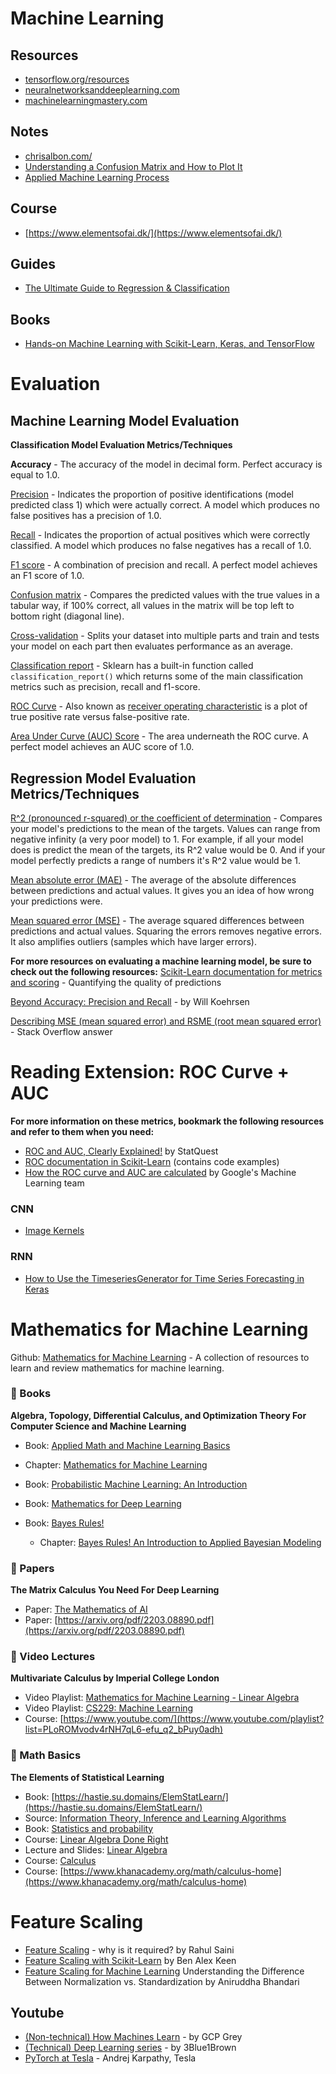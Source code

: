 []() 
# Machine Learning

## Resources
* [tensorflow.org/resources](https://www.tensorflow.org/resources/learn-ml)
* [neuralnetworksanddeeplearning.com](http://neuralnetworksanddeeplearning.com/)
* [machinelearningmastery.com](https://machinelearningmastery.com/)

## Notes
* [chrisalbon.com/](https://chrisalbon.com/)
* [Understanding a Confusion Matrix and How to Plot It](https://www.turing.com/kb/how-to-plot-confusion-matrix)
* [Applied Machine Learning Process](https://machinelearningmastery.com/process-for-working-through-machine-learning-problems/)

## Course
* [https://www.elementsofai.dk/](https://www.elementsofai.dk/)

## Guides
* [The Ultimate Guide to Regression & Classification](https://www.superdatascience.com/blogs/the-ultimate-guide-to-regression-classification)

## Books
* [Hands-on Machine Learning with Scikit-Learn, Keras, and TensorFlow](https://www.saxo.com/dk/hands-on-machine-learning-with-scikit-learn-keras-and-tensorflow_aurelien-geron_paperback_9781492032649#)

# Evaluation
## Machine Learning Model Evaluation
**Classification Model Evaluation Metrics/Techniques**

**Accuracy** - The accuracy of the model in decimal form. Perfect accuracy is equal to 1.0.

[Precision](https://scikit-learn.org/stable/modules/generated/sklearn.metrics.precision_score.html#sklearn.metrics.precision_score) - Indicates the proportion of positive identifications (model predicted class 1) which were actually correct. A model which produces no false positives has a precision of 1.0.

[Recall](https://scikit-learn.org/stable/modules/generated/sklearn.metrics.recall_score.html#sklearn.metrics.recall_score) - Indicates the proportion of actual positives which were correctly classified. A model which produces no false negatives has a recall of 1.0.

[F1 score](https://scikit-learn.org/stable/modules/generated/sklearn.metrics.f1_score.html#sklearn.metrics.f1_score) - A combination of precision and recall. A perfect model achieves an F1 score of 1.0.

[Confusion matrix](https://www.dataschool.io/simple-guide-to-confusion-matrix-terminology/) - Compares the predicted values with the true values in a tabular way, if 100% correct, all values in the matrix will be top left to bottom right (diagonal line).

[Cross-validation](https://scikit-learn.org/stable/modules/cross_validation.html) - Splits your dataset into multiple parts and train and tests your model on each part then evaluates performance as an average.

[Classification report](https://scikit-learn.org/stable/modules/generated/sklearn.metrics.classification_report.html) - Sklearn has a built-in function called ``classification_report()`` which returns some of the main classification metrics such as precision, recall and f1-score.

[ROC Curve](https://scikit-learn.org/stable/modules/generated/sklearn.metrics.roc_score.html) - Also known as [receiver operating characteristic](https://en.wikipedia.org/wiki/Receiver_operating_characteristic) is a plot of true positive rate versus false-positive rate.

[Area Under Curve (AUC) Score](https://scikit-learn.org/stable/modules/generated/sklearn.metrics.roc_auc_score.html) - The area underneath the ROC curve. A perfect model achieves an AUC score of 1.0.

## Regression Model Evaluation Metrics/Techniques
[R^2 (pronounced r-squared) or the coefficient of determination](https://scikit-learn.org/stable/modules/generated/sklearn.metrics.r2_score.html) - Compares your model's predictions to the mean of the targets. Values can range from negative infinity (a very poor model) to 1. For example, if all your model does is predict the mean of the targets, its R^2 value would be 0. And if your model perfectly predicts a range of numbers it's R^2 value would be 1.

[Mean absolute error (MAE)](https://scikit-learn.org/stable/modules/generated/sklearn.metrics.mean_absolute_error.html) - The average of the absolute differences between predictions and actual values. It gives you an idea of how wrong your predictions were.

[Mean squared error (MSE)](https://scikit-learn.org/stable/modules/generated/sklearn.metrics.mean_squared_error.html) - The average squared differences between predictions and actual values. Squaring the errors removes negative errors. It also amplifies outliers (samples which have larger errors).

**For more resources on evaluating a machine learning model, be sure to check out the following resources:**
[Scikit-Learn documentation for metrics and scoring](https://scikit-learn.org/stable/modules/model_evaluation.html) - Quantifying the quality of predictions

[Beyond Accuracy: Precision and Recall](https://towardsdatascience.com/beyond-accuracy-precision-and-recall-3da06bea9f6c) - by Will Koehrsen

[Describing MSE (mean squared error) and RSME (root mean squared error)](https://stackoverflow.com/a/37861832) - Stack Overflow answer


# Reading Extension: ROC Curve + AUC
**For more information on these metrics, bookmark the following resources and refer to them when you need:**

* [ROC and AUC, Clearly Explained!](https://www.youtube.com/watch?v=4jRBRDbJemM) by StatQuest
* [ROC documentation in Scikit-Learn](https://scikit-learn.org/stable/auto_examples/model_selection/plot_roc.html) (contains code examples)
* [How the ROC curve and AUC are calculated](https://developers.google.com/machine-learning/crash-course/classification/roc-and-auc) by Google's Machine Learning team

### CNN
* [Image Kernels](https://setosa.io/ev/image-kernels/)

### RNN
* [How to Use the TimeseriesGenerator for Time Series Forecasting in Keras](https://machinelearningmastery.com/how-to-use-the-timeseriesgenerator-for-time-series-forecasting-in-keras/)

# Mathematics for Machine Learning
Github: [Mathematics for Machine Learning](https://github.com/dair-ai/Mathematics-for-ML.git) - A collection of resources to learn and review mathematics for machine learning.

### 📖 Books
**Algebra, Topology, Differential Calculus, and Optimization Theory For Computer Science and Machine Learning**

* Book: [Applied Math and Machine Learning Basics](https://www.cis.upenn.edu/~jean/math-deep.pdf)
* Chapter: [Mathematics for Machine Learning](https://www.deeplearningbook.org/contents/part_basics.html)
* Book: [Probabilistic Machine Learning: An Introduction](https://mml-book.github.io)
* Book: [Mathematics for Deep Learning](https://probml.github.io/pml-book/book1.html)

* Book: [Bayes Rules!](https://www.bayesrulesbook.com/index.html)  
  * Chapter: [Bayes Rules! An Introduction to Applied Bayesian Modeling](https://d2l.ai/chapter_appendix-mathematics-for-deep-learning/index.html)

### 📄 Papers
**The Matrix Calculus You Need For Deep Learning**

* Paper: [The Mathematics of AI](https://arxiv.org/abs/1802.01528)
* Paper: [https://arxiv.org/pdf/2203.08890.pdf](https://arxiv.org/pdf/2203.08890.pdf)

### 🎥 Video Lectures
**Multivariate Calculus by Imperial College London**

* Video Playlist: [Mathematics for Machine Learning - Linear Algebra](https://www.youtube.com/playlist?list=PLiiljHvN6z193BBzS0Ln8NnqQmzimTW23)
* Video Playlist: [CS229: Machine Learning](https://www.youtube.com/playlist?list=PLiiljHvN6z1_o1ztXTKWPrShrMrBLo5P3)
* Course: [https://www.youtube.com/](https://www.youtube.com/playlist?list=PLoROMvodv4rNH7qL6-efu_q2_bPuy0adh)

### 🧮 Math Basics
**The Elements of Statistical Learning**

* Book: [https://hastie.su.domains/ElemStatLearn/](https://hastie.su.domains/ElemStatLearn/)
* Source: [Information Theory, Inference and Learning Algorithms](https://bayes.wustl.edu/etj/prob/book.pdf)
* Book: [Statistics and probability](https://www.inference.org.uk/itprnn/book.html)
* Course: [Linear Algebra Done Right](https://www.khanacademy.org/math/statistics-probability)
* Lecture and Slides: [Linear Algebra](https://linear.axler.net/LADRvideos.html)
* Course: [Calculus](https://www.khanacademy.org/math/linear-algebra)
* Course: [https://www.khanacademy.org/math/calculus-home](https://www.khanacademy.org/math/calculus-home)

# Feature Scaling
* [Feature Scaling](https://medium.com/@rahul77349/feature-scaling-why-it-is-required-8a93df1af310) - why is it required? by Rahul Saini
* [Feature Scaling with Scikit-Learn](https://benalexkeen.com/feature-scaling-with-scikit-learn/) by Ben Alex Keen
* [Feature Scaling for Machine Learning](https://www.analyticsvidhya.com/blog/2020/04/feature-scaling-machine-learning-normalization-standardization/) Understanding the Difference Between Normalization vs. Standardization by Aniruddha Bhandari 

## Youtube
* [(Non-technical) How Machines Learn](https://www.youtube.com/watch?v=R9OHn5ZF4Uo) - by GCP Grey
* [(Technical) Deep Learning series](https://www.youtube.com/watch?v=aircAruvnKk) - by 3Blue1Brown
* [PyTorch at Tesla](https://www.youtube.com/watch?v=oBklltKXtDE&t=173s) - Andrej Karpathy, Tesla


